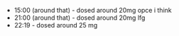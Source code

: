 * 15:00 (around that) - dosed around 20mg opce i think
* 21:00 (around that) - dosed around 20mg lfg
* 22:19 - dosed around 25 mg